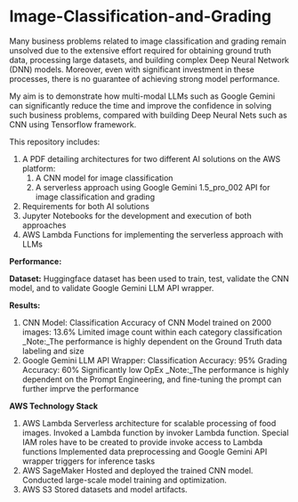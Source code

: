 # Image-Classification-and-Grading
Many business problems related to image classification and grading remain unsolved due to the extensive effort required for obtaining ground truth data, processing large datasets, and building complex Deep Neural Network (DNN) models. Moreover, even with significant investment in these processes, there is no guarantee of achieving strong model performance.

My aim is to demonstrate how multi-modal LLMs such as Google Gemini can significantly reduce the time and improve the confidence in solving such business problems, compared with building Deep Neural Nets such as CNN using Tensorflow framework.

This repository includes:
1. A PDF detailing architectures for two different AI solutions on the AWS platform:
   1. A CNN model for image classification
   2. A serverless approach using Google Gemini 1.5_pro_002 API for image classification and grading 
2. Requirements for both AI solutions
3. Jupyter Notebooks for the development and execution of both approaches
4. AWS Lambda Functions for implementing the serverless approach with LLMs

**Performance:**

**Dataset:**
   Huggingface dataset has been used to train, test, validate the CNN model, and to validate Google Gemini LLM API wrapper.
   
**Results:**
1. CNN Model:
   Classification Accuracy of CNN Model trained on 2000 images: 13.6%
   Limited image count within each category classification
   _Note:_The performance is highly dependent on the Ground Truth data labeling and size
2. Google Gemini LLM API Wrapper:
   Classification Accuracy: 95%
   Grading Accuracy: 60%
   Significantly low OpEx
   _Note:_The performance is highly dependent on the Prompt Engineering, and fine-tuning the prompt can further imprve the performance

**AWS Technology Stack**
1. AWS Lambda
Serverless architecture for scalable processing of food images.
Invoked a Lambda function by invoker Lambda function. Special IAM roles have to be created to provide invoke access to Lambda functions
Implemented data preprocessing and Google Gemini API wrapper triggers for inference tasks
3. AWS SageMaker
Hosted and deployed the trained CNN model.
Conducted large-scale model training and optimization.
4. AWS S3
Stored datasets and model artifacts.
